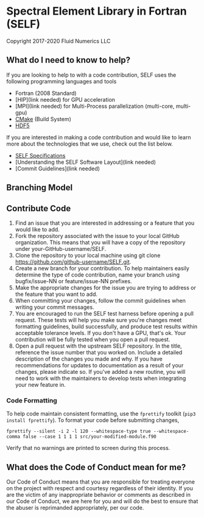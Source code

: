 # Spectral Element Library in Fortran (SELF)
Copyright 2017-2020 Fluid Numerics LLC

## What do I need to know to help?
If you are looking to help to with a code contribution, SELF uses the following programming languages and tools
* Fortran (2008 Standard)
* [HIP](link needed) for GPU acceleration
* [MPI](link needed) for Multi-Process parallelization (multi-core, multi-gpu)
* [CMake](https://cmake.org) (Build System)
* [HDF5](https://www.hdfgroup.org/solutions/hdf5/)

If you are interested in making a code contribution and would like to learn more about the technologies that we use, check out the list below.

* [SELF Specifications](./SPECIFICATIONS.md)
* [Understanding the SELF Software Layout](link needed)
* [Commit Guidelines](link needed)

## Branching Model

## Contribute Code
1. Find an issue that you are interested in addressing or a feature that you would like to add.
2. Fork the repository associated with the issue to your local GitHub organization. This means that you will have a copy of the repository under your-GitHub-username/SELF.
3. Clone the repository to your local machine using git clone https://github.com/github-username/SELF.git.
4. Create a new branch for your contribution. To help maintainers easily determine the type of code contribution, name your branch using bugfix/issue-NN or feature/issue-NN prefixes.
5. Make the appropriate changes for the issue you are trying to address or the feature that you want to add.
6. When committing your changes, follow the commit guidelines when writing your commit messages.
7. You are encouraged to run the SELF test harness before opening a pull request. These tests will help you make sure you're changes meet formatting guidelines, build successfully, and produce test results within acceptable tolerance levels. If you don't have a GPU, that's ok. Your contribution will be fully tested when you open a pull request.
8. Open a pull request with the upstream SELF repository. In the title, reference the issue number that you worked on. Include a detailed description of the changes you made and why. If you have recommendations for updates to documentation as a result of your changes, please indicate so. If you've added a new routine, you will need to work with the maintainers to develop tests when integrating your new feature in. 

### Code Formatting
To help code maintain consistent formatting, use the `fprettify` toolkit (`pip3 install fprettify`). To format your code before submitting changes,
```
fprettify --silent -i 2 -l 120 --whitespace-type true --whitespace-comma false --case 1 1 1 1 src/your-modified-module.f90
```
Verify that no warnings are printed to screen during this process.


## What does the Code of Conduct mean for me?
Our Code of Conduct means that you are responsible for treating everyone on the project with respect and courtesy regardless of their identity. If you are the victim of any inappropriate behavior or comments as described in our Code of Conduct, we are here for you and will do the best to ensure that the abuser is reprimanded appropriately, per our code.
